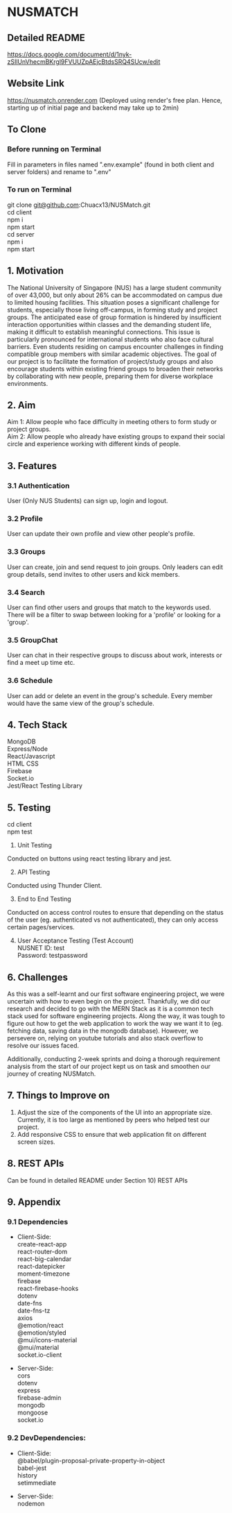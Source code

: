 # NUSMATCH

## Detailed README

https://docs.google.com/document/d/1nyk-zSIlUnVhecmBKrgl9FVUUZpAEjcBtdsSRQ4SUcw/edit

## Website Link

https://nusmatch.onrender.com (Deployed using render's free plan. Hence, starting up of initial page and backend may take up to 2min)

## To Clone

### Before running on Terminal

Fill in parameters in files named ".env.example" (found in both client and server folders) and rename to ".env"

### To run on Terminal

git clone git@github.com:Chuacx13/NUSMatch.git  
cd client  
npm i  
npm start  
cd server  
npm i  
npm start

## 1. Motivation

The National University of Singapore (NUS) has a large student community of over 43,000, but only about 26% can be accommodated on campus due to limited housing facilities. This situation poses a significant challenge for students, especially those living off-campus, in forming study and project groups. The anticipated ease of group formation is hindered by insufficient interaction opportunities within classes and the demanding student life, making it difficult to establish meaningful connections. This issue is particularly pronounced for international students who also face cultural barriers. Even students residing on campus encounter challenges in finding compatible group members with similar academic objectives. The goal of our project is to facilitate the formation of project/study groups and also encourage students within existing friend groups to broaden their networks by collaborating with new people, preparing them for diverse workplace environments.

## 2. Aim

Aim 1: Allow people who face difficulty in meeting others to form study or project groups.  
Aim 2: Allow people who already have existing groups to expand their social circle and experience working with different kinds of people.

## 3. Features

### 3.1 Authentication

User (Only NUS Students) can sign up, login and logout.

### 3.2 Profile

User can update their own profile and view other people's profile.

### 3.3 Groups

User can create, join and send request to join groups. Only leaders can edit group details, send invites to other users and kick members.

### 3.4 Search

User can find other users and groups that match to the keywords used. There will be a filter to swap between looking for a 'profile' or looking for a 'group'.

### 3.5 GroupChat

User can chat in their respective groups to discuss about work, interests or find a meet up time etc.

### 3.6 Schedule

User can add or delete an event in the group's schedule. Every member would have the same view of the group's schedule.

## 4. Tech Stack

MongoDB  
Express/Node  
React/Javascript  
HTML
CSS  
Firebase  
Socket.io  
Jest/React Testing Library

## 5. Testing

cd client  
npm test

1. Unit Testing

Conducted on buttons using react testing library and jest.

2. API Testing

Conducted using Thunder Client.

3. End to End Testing

Conducted on access control routes to ensure that depending on the status of the user (eg. authenticated vs not authenticated), they can only access certain pages/services.

4. User Acceptance Testing (Test Account)  
   NUSNET ID: test  
   Password: testpassword

## 6. Challenges

As this was a self-learnt and our first software engineering project, we were uncertain with how to even begin on the project. Thankfully, we did our research and decided to go with the MERN Stack as it is a common tech stack used for software engineering projects. Along the way, it was tough to figure out how to get the web application to work the way we want it to (eg. fetching data, saving data in the mongodb database). However, we persevere on, relying on youtube tutorials and also stack overflow to resolve our issues faced.

Additionally, conducting 2-week sprints and doing a thorough requirement analysis from the start of our project kept us on task and smoothen our journey of creating NUSMatch.

## 7. Things to Improve on

1. Adjust the size of the components of the UI into an appropriate size. Currently, it is too large as mentioned by peers who helped test our project.
2. Add responsive CSS to ensure that web application fit on different screen sizes.

## 8. REST APIs

Can be found in detailed README under Section 10) REST APIs

## 9. Appendix

### 9.1 Dependencies

- Client-Side:  
  create-react-app  
  react-router-dom  
  react-big-calendar  
  react-datepicker  
  moment-timezone  
  firebase  
  react-firebase-hooks  
  dotenv  
  date-fns  
  date-fns-tz  
  axios  
  @emotion/react  
  @emotion/styled  
  @mui/icons-material  
  @mui/material  
  socket.io-client

- Server-Side:  
  cors  
  dotenv  
  express  
  firebase-admin  
  mongodb  
  mongoose  
  socket.io

### 9.2 DevDependencies:

- Client-Side:  
  @babel/plugin-proposal-private-property-in-object  
  babel-jest  
  history  
  setimmediate

- Server-Side:  
  nodemon
